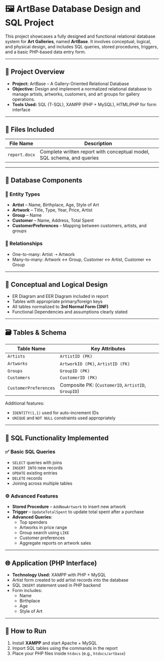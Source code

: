 # 🖼️ ArtBase Database Design and SQL Project

This project showcases a fully designed and functional relational database system for **Art Galleries**, named **ArtBase**. It involves conceptual, logical, and physical design, and includes SQL queries, stored procedures, triggers, and a basic PHP-based data entry form.

---

## 📌 Project Overview

- **Project:** ArtBase – A Gallery-Oriented Relational Database
- **Objective:** Design and implement a normalized relational database to manage artists, artworks, customers, and art groups for gallery operations.
- **Tools Used:** SQL (T-SQL), XAMPP (PHP + MySQL), HTML/PHP for form interface

---

## 📂 Files Included

| File Name              | Description |
|------------------------|-------------|
| `report.docx`      | Complete written report with conceptual model, SQL schema, and queries |

---

## 🧱 Database Components

### 🧩 Entity Types
- **Artist** – Name, Birthplace, Age, Style of Art
- **Artwork** – Title, Type, Year, Price, Artist
- **Group** – Name
- **Customer** – Name, Address, Total Spent
- **CustomerPreferences** – Mapping between customers, artists, and groups

### 🔗 Relationships
- One-to-many: Artist ➝ Artwork  
- Many-to-many: Artwork ↔ Group, Customer ↔ Artist, Customer ↔ Group

---

## 🧠 Conceptual and Logical Design

- ER Diagram and EER Diagram included in report
- Tables with appropriate primary/foreign keys
- All tables normalized to **3rd Normal Form (3NF)**
- Functional Dependencies and assumptions clearly stated

---

## 🗃️ Tables & Schema

| Table Name            | Key Attributes |
|-----------------------|----------------|
| `Artists`             | `ArtistID (PK)` |
| `Artworks`            | `ArtworkID (PK)`, `ArtistID (FK)` |
| `Groups`              | `GroupID (PK)` |
| `Customers`           | `CustomerID (PK)` |
| `CustomerPreferences` | Composite PK: (`CustomerID`, `ArtistID`, `GroupID`) |

Additional features:
- `IDENTITY(1,1)` used for auto-increment IDs  
- `UNIQUE` and `NOT NULL` constraints used appropriately

---

## 🧾 SQL Functionality Implemented

### ✅ Basic SQL Queries
- `SELECT` queries with joins
- `INSERT INTO` new records
- `UPDATE` existing entries
- `DELETE` records
- Joining across multiple tables

### ⚙️ Advanced Features
- **Stored Procedure** – `AddNewArtwork` to insert new artwork
- **Trigger** – `UpdateTotalSpent` to update total spent after a purchase
- **Advanced Queries**:
  - Top spenders
  - Artworks in price range
  - Group search using `LIKE`
  - Customer preferences
  - Aggregate reports on artwork sales

---

## 🌐 Application (PHP Interface)

- **Technology Used:** XAMPP with PHP + MySQL
- Artist form created to add artist records into the database
- SQL `INSERT` statement used in PHP backend
- Form includes:
  - Name
  - Birthplace
  - Age
  - Style of Art

---

## 🚀 How to Run

1. Install **XAMPP** and start Apache + MySQL
2. Import SQL tables using the commands in the report
3. Place your PHP files inside `htdocs` (e.g., `htdocs/artbase`)
